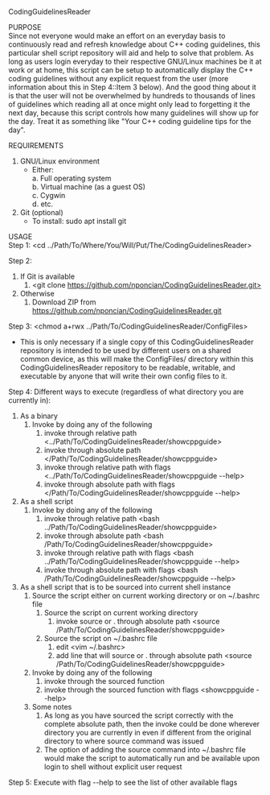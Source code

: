 CodingGuidelinesReader

PURPOSE\
Since not everyone would make an effort on an everyday basis to continuously read and refresh knowledge about C++ coding guidelines, this particular shell script repository will aid and help to solve that problem. As long as users login everyday to their respective GNU/Linux machines be it at work or at home, this script can be setup to automatically display the C++ coding guidelines without any explicit request from the user (more information about this in Step 4::Item 3 below). And the good thing about it is that the user will not be overwhelmed by hundreds to thousands of lines of guidelines which reading all at once might only lead to forgetting it the next day, because this script controls how many guidelines will show up for the day. Treat it as something like "Your C++ coding guideline tips for the day".

REQUIREMENTS
1. GNU/Linux environment
    - Either:\
        a. Full operating system\
        b. Virtual machine (as a guest OS)\
        c. Cygwin\
        d. etc.
2. Git (optional)
    - To install: sudo apt install git

USAGE\
Step 1:
<cd ../Path/To/Where/You/Will/Put/The/CodingGuidelinesReader>

Step 2:
1. If Git is available
    1. <git clone https://github.com/nponcian/CodingGuidelinesReader.git>
2. Otherwise
    1. Download ZIP from https://github.com/nponcian/CodingGuidelinesReader.git

Step 3:
<chmod a+rwx ../Path/To/CodingGuidelinesReader/ConfigFiles>
- This is only necessary if a single copy of this CodingGuidelinesReader repository is intended to be used by different users on a shared common device, as this will make the ConfigFiles/ directory within this CodingGuidelinesReader repository to be readable, writable, and executable by anyone that will write their own config files to it.

Step 4:
Different ways to execute (regardless of what directory you are currently in):
1. As a binary
    1. Invoke by doing any of the following
        1. invoke through relative path <../Path/To/CodingGuidelinesReader/showcppguide>
        2. invoke through absolute path </Path/To/CodingGuidelinesReader/showcppguide>
        3. invoke through relative path with flags <../Path/To/CodingGuidelinesReader/showcppguide --help>
        4. invoke through absolute path with flags </Path/To/CodingGuidelinesReader/showcppguide --help>
2. As a shell script
    1. Invoke by doing any of the following
        1. invoke through relative path <bash ../Path/To/CodingGuidelinesReader/showcppguide>
        2. invoke through absolute path <bash /Path/To/CodingGuidelinesReader/showcppguide>
        3. invoke through relative path with flags <bash ../Path/To/CodingGuidelinesReader/showcppguide --help>
        4. invoke through absolute path with flags <bash /Path/To/CodingGuidelinesReader/showcppguide --help>
3. As a shell script that is to be sourced into current shell instance
    1. Source the script either on current working directory or on \~/.bashrc file
        1. Source the script on current working directory
            1. invoke source or . through absolute path <source /Path/To/CodingGuidelinesReader/showcppguide>
        2. Source the script on \~/.bashrc file
            1. edit <vim ~/.bashrc>
            2. add line that will source or . through absolute path <source /Path/To/CodingGuidelinesReader/showcppguide>
    2. Invoke by doing any of the following
        1. invoke through the sourced function <showcppguide>
        2. invoke through the sourced function with flags <showcppguide --help>
    3. Some notes
        1. As long as you have sourced the script correctly with the complete absolute path, then the invoke could be done wherever directory you are currently in even if different from the original directory to where source command was issued
        2. The option of adding the source command into \~/.bashrc file would make the script to automatically run and be available upon login to shell without explicit user request

Step 5:
Execute with flag --help to see the list of other available flags
